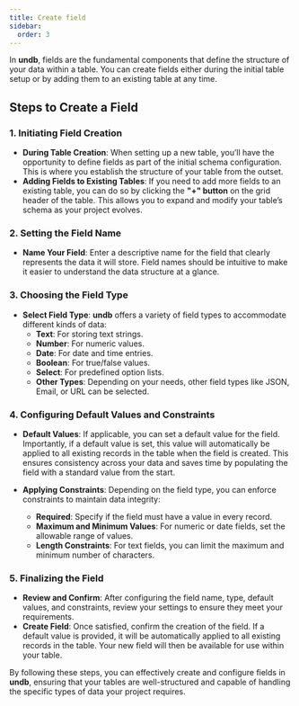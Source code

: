 ```yaml
---
title: Create field
sidebar:
  order: 3
---
```


In **undb**, fields are the fundamental components that define the structure of your data within a table. You can create fields either during the initial table setup or by adding them to an existing table at any time.

## Steps to Create a Field

### 1. Initiating Field Creation

- **During Table Creation**: When setting up a new table, you’ll have the opportunity to define fields as part of the initial schema configuration. This is where you establish the structure of your table from the outset.
- **Adding Fields to Existing Tables**: If you need to add more fields to an existing table, you can do so by clicking the **"+" button** on the grid header of the table. This allows you to expand and modify your table’s schema as your project evolves.

### 2. Setting the Field Name

- **Name Your Field**: Enter a descriptive name for the field that clearly represents the data it will store. Field names should be intuitive to make it easier to understand the data structure at a glance.

### 3. Choosing the Field Type

- **Select Field Type**: **undb** offers a variety of field types to accommodate different kinds of data:
  - **Text**: For storing text strings.
  - **Number**: For numeric values.
  - **Date**: For date and time entries.
  - **Boolean**: For true/false values.
  - **Select**: For predefined option lists.
  - **Other Types**: Depending on your needs, other field types like JSON, Email, or URL can be selected.

### 4. Configuring Default Values and Constraints

- **Default Values**: If applicable, you can set a default value for the field. Importantly, if a default value is set, this value will automatically be applied to all existing records in the table when the field is created. This ensures consistency across your data and saves time by populating the field with a standard value from the start.

- **Applying Constraints**: Depending on the field type, you can enforce constraints to maintain data integrity:
  - **Required**: Specify if the field must have a value in every record.
  - **Maximum and Minimum Values**: For numeric or date fields, set the allowable range of values.
  - **Length Constraints**: For text fields, you can limit the maximum and minimum number of characters.

### 5. Finalizing the Field

- **Review and Confirm**: After configuring the field name, type, default values, and constraints, review your settings to ensure they meet your requirements.
- **Create Field**: Once satisfied, confirm the creation of the field. If a default value is provided, it will be automatically applied to all existing records in the table. Your new field will then be available for use within your table.

By following these steps, you can effectively create and configure fields in **undb**, ensuring that your tables are well-structured and capable of handling the specific types of data your project requires.
